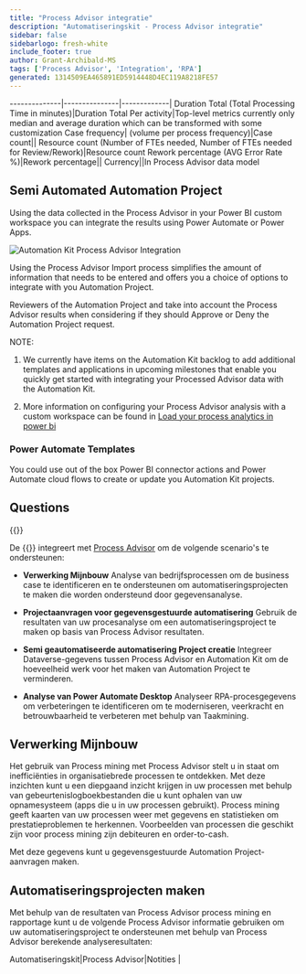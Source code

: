 ```yaml
---
title: "Process Advisor integratie"
description: "Automatiseringskit - Process Advisor integratie"
sidebar: false
sidebarlogo: fresh-white
include_footer: true
author: Grant-Archibald-MS
tags: ['Process Advisor', 'Integration', 'RPA']
generated: 1314509EA465891ED5914448D4EC119A8218FE57
---
```

--------------|---------------|-------------|
Duration Total (Total Processing Time in minutes)|Duration Total Per activity|Top-level metrics currently only median and average duration which can be transformed with some customization
Case frequency| (volume per process frequency)|Case count||
Resource count (Number of FTEs needed, Number of FTEs needed for Review/Rework)|Resource count
Rework percentage (AVG Error Rate %)|Rework percentage||
Currency||In Process Advisor data model

## Semi Automated Automation Project

Using the data collected in the Process Advisor in your Power BI custom workspace you can integrate the results using Power Automate or Power Apps.

![Automation Kit Process Advisor Integration](/images/illustrations/process-advisor-integration.svg)

Using the Process Advisor Import process simplifies the amount of information that needs to be entered and offers you a choice of options to integrate with you Automation Project.

Reviewers of the Automation Project and take into account the Process Advisor results when considering if they should Approve or Deny the Automation Project request.

NOTE:

1. We currently have items on the Automation Kit backlog to add additional templates and applications in upcoming milestones that enable you quickly get started with integrating your Processed Advisor data with the Automation Kit.

2. More information on configuring your Process Advisor analysis with a custom workspace can be found in [Load your process analytics in power bi](https://learn.microsoft.com/power-automate/process-mining-pbi-workspace#load-your-process-analytics-in-power-bi)

### Power Automate Templates

You could use out of the box Power BI connector actions and Power Automate cloud flows to create or update you Automation Kit projects.

## Questions

{{<questions name="/content/en-us/backlog/process-advisor-integration.json" completed="Thank you for completing Process Advisor questions" showNavigationButtons=false />}}

De {{<product-name>}} integreert met [Process Advisor](https://learn.microsoft.com/power-automate/process-advisor-overview) om de volgende scenario's te ondersteunen:

- **Verwerking Mijnbouw** Analyse van bedrijfsprocessen om de business case te identificeren en te ondersteunen om automatiseringsprojecten te maken die worden ondersteund door gegevensanalyse.

- **Projectaanvragen voor gegevensgestuurde automatisering** Gebruik de resultaten van uw procesanalyse om een automatiseringsproject te maken op basis van Process Advisor resultaten.

- **Semi geautomatiseerde automatisering Project creatie** Integreer Dataverse-gegevens tussen Process Advisor en Automation Kit om de hoeveelheid werk voor het maken van Automation Project te verminderen.

- **Analyse van Power Automate Desktop** Analyseer RPA-procesgegevens om verbeteringen te identificeren om te moderniseren, veerkracht en betrouwbaarheid te verbeteren met behulp van Taakmining.

## Verwerking Mijnbouw

Het gebruik van Process mining met Process Advisor stelt u in staat om inefficiënties in organisatiebrede processen te ontdekken. Met deze inzichten kunt u een diepgaand inzicht krijgen in uw processen met behulp van gebeurtenislogboekbestanden die u kunt ophalen van uw opnamesysteem (apps die u in uw processen gebruikt). Process mining geeft kaarten van uw processen weer met gegevens en statistieken om prestatieproblemen te herkennen. Voorbeelden van processen die geschikt zijn voor process mining zijn debiteuren en order-to-cash.

Met deze gegevens kunt u gegevensgestuurde Automation Project-aanvragen maken.

## Automatiseringsprojecten maken

Met behulp van de resultaten van Process Advisor process mining en rapportage kunt u de volgende Process Advisor informatie gebruiken om uw automatiseringsproject te ondersteunen met behulp van Process Advisor berekende analyseresultaten:

Automatiseringskit|Process Advisor|Notities        |
